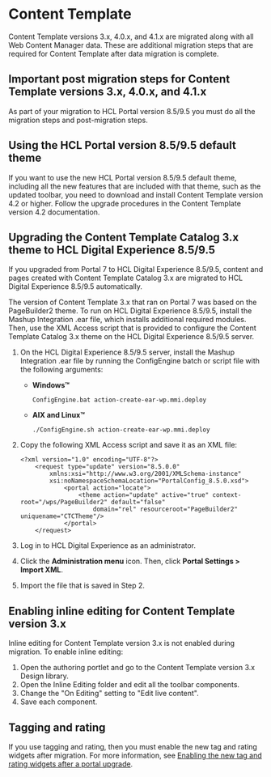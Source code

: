# Content Template

Content Template versions 3.x, 4.0.x, and 4.1.x are migrated along with all Web Content Manager data. These are additional migration steps that are required for Content Template after data migration is complete.

## Important post migration steps for Content Template versions 3.x, 4.0.x, and 4.1.x

As part of your migration to HCL Portal version 8.5/9.5 you must do all the migration steps and post-migration steps.

## Using the HCL Portal version 8.5/9.5 default theme

If you want to use the new HCL Portal version 8.5/9.5 default theme, including all the new features that are included with that theme, such as the updated toolbar, you need to download and install Content Template version 4.2 or higher. Follow the upgrade procedures in the Content Template version 4.2 documentation.

## Upgrading the Content Template Catalog 3.x theme to HCL Digital Experience 8.5/9.5

If you upgraded from Portal 7 to HCL Digital Experience 8.5/9.5, content and pages created with Content Template Catalog 3.x are migrated to HCL Digital Experience 8.5/9.5 automatically.

The version of Content Template 3.x that ran on Portal 7 was based on the PageBuilder2 theme. To run on HCL Digital Experience 8.5/9.5, install the Mashup Integration .ear file, which installs additional required modules. Then, use the XML Access script that is provided to configure the Content Template Catalog 3.x theme on the HCL Digital Experience 8.5/9.5 server.

1.  On the HCL Digital Experience 8.5/9.5 server, install the Mashup Integration .ear file by running the ConfigEngine batch or script file with the following arguments:
    -   **Windows™**

        ```
        ConfigEngine.bat action-create-ear-wp.mmi.deploy
        ```

    -   **AIX and Linux™**

        ```
        ./ConfigEngine.sh action-create-ear-wp.mmi.deploy
        ```

2.  Copy the following XML Access script and save it as an XML file:

    ```
    <?xml version="1.0" encoding="UTF-8"?>
    	<request type="update" version="8.5.0.0" 
    		xmlns:xsi="http://www.w3.org/2001/XMLSchema-instance" 
    		xsi:noNamespaceSchemaLocation="PortalConfig_8.5.0.xsd">
    			<portal action="locate">
    				<theme action="update" active="true" context-root="/wps/PageBuilder2" default="false" 
    					domain="rel" resourceroot="PageBuilder2" uniquename="CTCTheme"/>
    			</portal>
    	</request>
    ```

3.  Log in to HCL Digital Experience as an administrator.
4.  Click the **Administration menu** icon. Then, click **Portal Settings > Import XML**.
5.  Import the file that is saved in Step 2.

## Enabling inline editing for Content Template version 3.x

Inline editing for Content Template version 3.x is not enabled during migration. To enable inline editing:

1.  Open the authoring portlet and go to the Content Template version 3.x Design library.
2.  Open the Inline Editing folder and edit all the toolbar components.
3.  Change the "On Editing" setting to "Edit live content".
4.  Save each component.

## Tagging and rating

If you use tagging and rating, then you must enable the new tag and rating widgets after migration. For more information, see [Enabling the new tag and rating widgets after a portal upgrade](../../../../../../deployment/manage/migrate/next_steps/enable_func_migrated_portal/mig_post_tagandrate.md).


